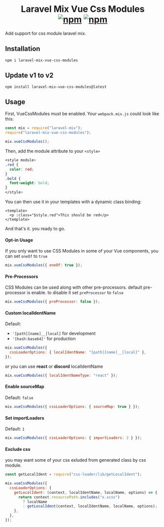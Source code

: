 <h1 align="center">
    Laravel Mix Vue Css Modules
    <br>
    <a href="https://www.npmjs.com/package/laravel-mix-versionhash"><img src="https://img.shields.io/npm/v/laravel-mix-vue-css-modules.svg?style=for-the-badge" alt="npm" /></a> <a href="https://www.npmjs.com/package/laravel-mix-versionhash"><img src="https://img.shields.io/npm/dt/laravel-mix-vue-css-modules.svg?style=for-the-badge" alt="npm" /></a>
</h1>

Add support for css module laravel mix.

## Installation

```
npm i laravel-mix-vue-css-modules
```

## Update v1 to v2

```
npm install laravel-mix-vue-css-modules@latest
```

## Usage

First, VueCssModules must be enabled. Your `webpack.mix.js` could look like this:

```js
const mix = require("laravel-mix");
require("laravel-mix-vue-css-modules");

mix.vueCssModules();
```

Then, add the module attribute to your `<style>`

```css
<style module>
.red {
  color: red;
}
.bold {
  font-weight: bold;
}
</style>
```

You can then use it in your templates with a dynamic class binding:

```vue
<template>
  <p :class="$style.red">This should be red</p>
</template>
```

And that's it. you ready to go.

#### Opt-in Usage

If you only want to use CSS Modules in some of your Vue components, you can set `oneOf` to `true`

```js
mix.vueCssModules({ oneOf: true });
```

#### Pre-Processors

CSS Modules can be used along with other pre-processors. default pre-processor is enable. to disable it set `preProcessor` to `false`

```js
mix.vueCssModules({ preProcessor: false });
```

#### Custom localIdentName

Default:

- `'[path][name]__[local]` for development
- `'[hash:base64]'` for production

```js
mix.vueCssModules({
  cssLoaderOptions: { localIdentName: "[path][name]__[local]" },
});
```

or you can use **react** or **discord** localIdentName

```js
mix.vueCssModules({ localIdentNameType: "react" });
```

#### Enable sourceMap

Default: `false`

```js
mix.vueCssModules({ cssLoaderOptions: { sourceMap: true } });
```

#### Set importLoaders

Default: `1`

```js
mix.vueCssModules({ cssLoaderOptions: { importLoaders: 2 } });
```

#### Exclude css

you may want some of your css exluded from generated class by css module.

```js
const getLocalIdent = require("css-loader/lib/getLocalIdent");

mix.vueCssModules({
  cssLoaderOptions: {
    getLocalIdent: (context, localIdentName, localName, options) => {
      return context.resourcePath.includes("x.scss")
        ? localName
        : getLocalIdent(context, localIdentName, localName, options);
    },
  },
});
```
